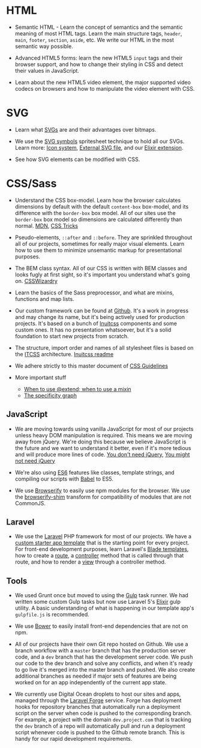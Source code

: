 # HTML

* Semantic HTML - Learn the concept of semantics and the semantic meaning of most HTML tags. Learn the main structure tags, `header`, `main`, `footer`, `section`, `aside`, etc. We write our HTML in the most semantic way possible.

* Advanced HTML5 forms: learn the new HTML5 `input` tags and their browser support, and how to change their styling in CSS and detect their values in JavaScript.

* Learn about the new HTML5 video element, the major supported video codecs on browsers and how to manipulate the video element with CSS.


# SVG

* Learn what [SVGs](https://developer.mozilla.org/en-US/docs/Web/SVG/Tutorial/Introduction) are and their advantages over bitmaps.

* We use the [SVG symbols](https://css-tricks.com/svg-symbol-good-choice-icons/) spritesheet technique to hold all our SVGs. Learn more: [Icon system](https://css-tricks.com/svg-sprites-use-better-icon-fonts/), [External SVG file](https://css-tricks.com/svg-use-external-source/), and our [Elixir extension](https://github.com/waldemarfm/laravel-elixir-svg-symbols).

* See how SVG elements can be modified with CSS.


# CSS/Sass

* Understand the CSS box-model. Learn how the browser calculates dimensions by default with the default `content-box` box-model, and its difference with the `border-box` box model. All of our sites use the `border-box` box model so dimensions are calculated differently than normal. [MDN](https://developer.mozilla.org/en-US/docs/Web/CSS/box_model), [CSS Tricks](https://css-tricks.com/the-css-box-model/)

* Pseudo-elements, `::after` and `::before`. They are sprinkled throughout all of our projects, sometimes for really major visual elements.  Learn how to use them to minimize unsemantic markup for presentational purposes.

* The BEM class syntax. All of our CSS is written with BEM classes and looks fugly at first sight, so it's important you understand what's going on. [CSSWizardry](http://csswizardry.com/2013/01/mindbemding-getting-your-head-round-bem-syntax/)

* Learn the basics of the Sass preprocessor, and what are mixins, functions and map lists.

* Our custom framework can be found at [Github](https://github.com/Nobox/beanie). It's a work in progress and may change its name, but it's being actively used for production projects. It's based on a bunch of [Inuitcss](https://github.com/inuitcss) components and some custom ones. It has no presentation whatsoever, but it's a solid foundation to start new projects from scratch.

* The structure, import order and names of all stylesheet files is based on the [ITCSS](http://csswizardry.net/talks/2014/11/itcss-dafed.pdf) architecture. [Inuitcss readme](https://github.com/inuitcss/getting-started#import-order)

* We adhere strictly to this master document of [CSS Guidelines](http://cssguidelin.es/)

* More important stuff
    * [When to use @extend; when to use a mixin](http://csswizardry.com/2014/11/when-to-use-extend-when-to-use-a-mixin/)
    * [The specificity graph](http://csswizardry.com/2014/10/the-specificity-graph/)
    

## JavaScript

* We are moving towards using vanilla JavaScript for most of our projects unless heavy DOM manipulation is required. This means we are moving away from jQuery. We're doing this because we believe JavaScript is the future and we want to understand it better, even if it's more tedious and will produce more lines of code. [You don't need jQuery](http://blog.garstasio.com/you-dont-need-jquery/), [You might not need jQuery](http://youmightnotneedjquery.com/)

* We're also using [ES6](https://babeljs.io/docs/learn-es6/) features like classes, template strings, and compiling our scripts with [Babel](https://babeljs.io/) to ES5.

* We use [Browserify](http://browserify.org/) to easily use npm modules for the browser. We use the [browserify-shim]() transform for compatibility of modules that are not CommonJS.


## Laravel

* We use the [Laravel](http://laravel.com/) PHP framework for most of our projects. We have a [custom starter app template](https://github.com/Nobox/laravel) that is the starting point for every project. For front-end development purposes, learn Laravel's [Blade templates](http://laravel.com/docs/5.0/templates), how to create a [route](http://laravel.com/docs/5.0/routing), a [controller](http://laravel.com/docs/5.0/controllers) method that is called through that route, and how to render a [view](http://laravel.com/docs/5.0/views#basic-usage) through a controller method.


## Tools

* We used Grunt once but moved to using the [Gulp]() task runner. We had written some custom Gulp tasks but now use Laravel 5's [Elixir](http://laravel.com/docs/5.0/elixir) gulp utility. A basic understanding of what is happening in our template app's `gulpfile.js` is recommended.

* We use [Bower](http://bower.io/) to easily install front-end dependencies that are not on npm.

* All of our projects have their own Git repo hosted on Github. We use a branch workflow with a `master` branch that has the production server code, and a `dev` branch that has the development server code. We push our code to the dev branch and solve any conflicts, and when it's ready to go live it's merged into the master branch and pushed. We also create additional branches as needed if major sets of features are being worked on for an app independently of the current app state.

* We currently use Digital Ocean droplets to host our sites and apps, managed through the [Laravel Forge](https://forge.laravel.com/) service. Forge has deployment hooks for repository branches that automatically run a deployment script on the server when code is pushed to the corresponding branch. For example, a project with the domain `dev.project.com` that is tracking the `dev` branch of a repo will automatically pull and run a deployment script whenever code is pushed to the Github remote branch. This is handy for our rapid development requirements.

